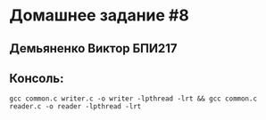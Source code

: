 # Домашнее задание #8
## Демьяненко Виктор БПИ217


## Консоль:
```
gcc common.c writer.c -o writer -lpthread -lrt && gcc common.c reader.c -o reader -lpthread -lrt
```